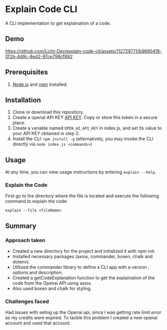 # Explain Code CLI

A CLI implementation to get explaination of a code.

## Demo

https://github.com/Lichi-Dev/explain-code-cli/assets/112729771/b9685418-0f2b-4d9c-8ed2-97ce798cf892

## Prerequisites

1. [Node.js](https://nodejs.org) and [npm](https://npmjs.com) installed.

## Installation

1. Clone or download this repository.
2. Create a openai API KEY [API KEY](https://platform.openai.com/api-keys). Copy or store this token in a secure place.
3. Create a variable named `OPEN_AI_API_KEY` in index.js, and set its value to your API KEY obtained in step 2.
4. Install the CLI: `npm install -g` (alternatively, you may invoke the CLI directly via `node index.js <commands>`)

## Usage

At any time, you can view usage instructions by entering `explain --help`.

### Explain the Code

First go to the directory where the file is located and execute the following command to explain the code:

`explain --file <fileName>`

## Summary

### Approach taken

- Created a new directory for the project and initialized it with npm init.
- Installed necessary packages (axios, commander, boxen, chalk and dotenv).
- Utilized the commander library to define a CLI app with a version , options and description.
- Created a getCodeExplanation function to get the explaination of the code from the Openai API using axios.
- Also used boxen and chalk for styling.

### Challenges faced

Had issues with seting up the Openai api, since I was getting rate limit error as my credits were expired. To tackle this problem I created a new openai account and used that account.
